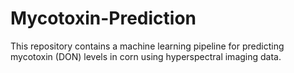 # Mycotoxin-Prediction
This repository contains a machine learning pipeline for predicting mycotoxin (DON) levels in corn using hyperspectral imaging data.
